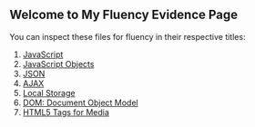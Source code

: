 ## Welcome to My Fluency Evidence Page

You can inspect these files for fluency in their respective titles:

1. [JavaScript](https://github.com/Lytle-Phil/CIT261-GEDEBORG/blob/master/JavaScript.html)
2. [JavaScript Objects](https://github.com/Lytle-Phil/CIT261-GEDEBORG/blob/master/js_objects.html)
3. [JSON](https://github.com/Lytle-Phil/CIT261-GEDEBORG/blob/master/JSON.html)
4. [AJAX](https://github.com/Lytle-Phil/CIT261-GEDEBORG/blob/master/AJAX.html)
5. [Local Storage](https://github.com/Lytle-Phil/CIT261-GEDEBORG/blob/master/localStorage.html)
5. [DOM: Document Object Model](https://github.com/Lytle-Phil/CIT261-GEDEBORG/blob/master/DOM_Manipulation.html)
6. [HTML5 Tags for Media](https://github.com/Lytle-Phil/CIT261-GEDEBORG/blob/master/media.html)

<!--Whenever you commit to this repository, GitHub Pages will run [Jekyll](https://jekyllrb.com/) to rebuild the pages in your site, from the content in your Markdown files.-->

<!--### Markdown-->

<!--Markdown is a lightweight and easy-to-use syntax for styling your writing. It includes conventions for

<!--```markdown
Syntax highlighted code block-->

<!--# Header 1
## Header 2
### Header 3-->

<!--- Bulleted
- List
-->
<!--1. Numbered
2. List
-->
<!--**Bold** and _Italic_ and `Code` text
-->
<!--[Link](url) and ![Image](src)
```
-->
<!--For more details see [GitHub Flavored Markdown](https://guides.github.com/features/mastering-markdown/).
-->
<!--### Jekyll Themes
-->
<!--Your Pages site will use the layout and styles from the Jekyll theme you have selected in your [repository settings](https://github.com/Lytle-Phil/CIT261-GEDEBORG/settings). The name of this theme is saved in the Jekyll `_config.yml` configuration file.-->

<!--### Support or Contact
-->
<!--Having trouble with Pages? Check out our [documentation](https://help.github.com/categories/github-pages-basics/) or [contact support](https://github.com/contact) and we’ll help you sort it out.-->

